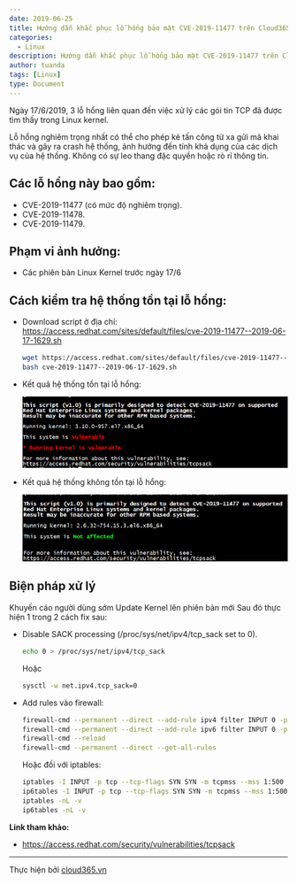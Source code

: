 ```yaml
---
date: 2019-06-25
title: Hướng dẫn khắc phục lỗ hổng bảo mật CVE-2019-11477 trên Cloud365
categories:
  - Linux
description: Hướng dẫn khắc phục lỗ hổng bảo mật CVE-2019-11477 trên Cloud365
author: tuanda
tags: [Linux]
type: Document
---
```


Ngày 17/6/2019, 3 lỗ hổng liên quan đến việc xử lý các gói tin TCP đã được tìm thấy trong Linux kernel. 

Lỗ hổng nghiêm trọng nhất có thể cho phép kẻ tấn công từ xa gửi mã khai thác và gây ra crash hệ thống, ảnh hưởng đến tính khả dụng của các dịch vụ của hệ thống.
Không có sự leo thang đặc quyền hoặc rò rỉ thông tin.

## Các lỗ hổng này bao gồm:

- CVE-2019-11477 (có mức độ nghiêm trọng).
- CVE-2019-11478.
- CVE-2019-11479.

## Phạm vi ảnh hưởng:

- Các phiên bản Linux Kernel trước ngày 17/6

## Cách kiểm tra hệ thống tồn tại lỗ hổng:

- Download script ở địa chỉ:
https://access.redhat.com/sites/default/files/cve-2019-11477--2019-06-17-1629.sh

    ```sh
    wget https://access.redhat.com/sites/default/files/cve-2019-11477--2019-06-17-1629.sh 
    bash cve-2019-11477--2019-06-17-1629.sh
    ```

- Kết quả hệ thống tồn tại lỗ hổng:

    ![](/images/img-cve2019-11477/cve-2019-11477_1.png)

- Kết quả hệ thống không tồn tại lỗ hổng:

    ![](/images/img-cve2019-11477/cve-2019-11477.png)

## Biện pháp xử lý

Khuyến cáo người dùng sớm Update Kernel lên phiên bản mới 
Sau đó thực hiện 1 trong 2 cách fix sau:
- Disable SACK processing (/proc/sys/net/ipv4/tcp_sack set to 0).
    ```sh
    echo 0 > /proc/sys/net/ipv4/tcp_sack
    ```
    Hoặc
    ```sh
    sysctl -w net.ipv4.tcp_sack=0
    ```
- Add rules vào firewall:
    ```sh
    firewall-cmd --permanent --direct --add-rule ipv4 filter INPUT 0 -p tcp --tcp-flags SYN SYN -m tcpmss --mss 1:500 -j DROP
    firewall-cmd --permanent --direct --add-rule ipv6 filter INPUT 0 -p tcp --tcp-flags SYN SYN -m tcpmss --mss 1:500 -j DROP
    firewall-cmd --reload
    firewall-cmd --permanent --direct --get-all-rules
    ```

    Hoặc đối với iptables:
    
    ```sh
    iptables -I INPUT -p tcp --tcp-flags SYN SYN -m tcpmss --mss 1:500 -j DROP
    ip6tables -I INPUT -p tcp --tcp-flags SYN SYN -m tcpmss --mss 1:500 -j DROP
    iptables -nL -v
    ip6tables -nL -v
    ```

**Link tham khảo:** 
- https://access.redhat.com/security/vulnerabilities/tcpsack

---
Thực hiện bởi <a href="https://cloud365.vn/" target="_blank">cloud365.vn</a>
